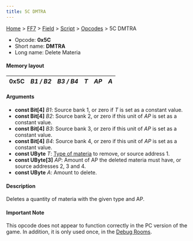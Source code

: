 ```yaml
---
title: 5C DMTRA
---
```


[Home](/Main%20Page.md) > [FF7](/FF7.md) > [Field](/FF7/Field.md) > [Script](/FF7/Field/Script.md) > [Opcodes](/FF7/Field/Script/Opcodes.md) > 5C DMTRA

-   Opcode: **0x5C**
-   Short name: **DMTRA**
-   Long name: Delete Materia

#### Memory layout

| 0x5C | *B1 / B2* | *B3 / B4* | *T* | *AP* | *A* |
|------|-----------|-----------|-----|------|-----|

#### Arguments

-   **const Bit\[4\]** *B1*: Source bank 1, or zero if *T* is set as a
    constant value.
-   **const Bit\[4\]** *B2*: Source bank 2, or zero if this unit of *AP*
    is set as a constant value.
-   **const Bit\[4\]** *B3*: Source bank 3, or zero if this unit of *AP*
    is set as a constant value.
-   **const Bit\[4\]** *B4*: Source bank 4, or zero if this unit of *AP*
    is set as a constant value.
-   **const UByte** *T*: [Type of materia][] to remove, or source
    address 1.
-   **const UByte\[3\]** *AP*: Amount of AP the deleted materia must
    have, or source addresses 2, 3 and 4.
-   **const UByte** *A*: Amount to delete.

#### Description

Deletes a quantity of materia with the given type and AP.

#### Important Note

This opcode does not appear to function correctly in the PC version of
the game. In addition, it is only used once, in the [Debug Rooms][].

  [Type of materia]: /FF7/Field/Script/Materia%20ID.md "wikilink"
  [Debug Rooms]: /FF7/Debug%20Rooms.md "wikilink"
